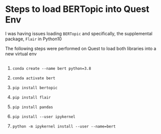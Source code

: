 # Steps to load BERTopic into Quest Env

I was having issues loading `BERTopic` and specifically, the supplemental package, `Flair` in Python10

The following steps were performed on Quest to load both libraries into a new virtual env

##

1. `conda create --name bert python=3.8`

2. `conda activate bert`

3. `pip install bertopic`

4. `pip install flair`

5. `pip install pandas`

6. `pip install --user ipykernel`

7. `python -m ipykernel install --user --name=bert`


